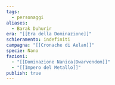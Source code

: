 ```yaml
---
tags:
  - personaggi
aliases:
  - Barak Duhurir
era: "[[Era della Dominazione]]"
schieramento: indefiniti
campagna: "[[Cronache di Aelan]]"
specie: Nano
fazioni:
  - "[[Dominazione Nanica|Dwarvendom]]"
  - "[[Impero del Metallo]]"
publish: true
---
```

